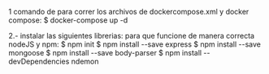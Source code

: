 1 comando de para correr los archivos de dockercompose.xml y docker compose: $ docker-compose up -d

2.- instalar las siguientes librerias: para que funcione de manera correcta nodeJS y npm: $ npm init $ npm 
install --save express $ npm install --save mongoose $ npm install --save body-parser $ npm install 
--devDependencies ndemon
